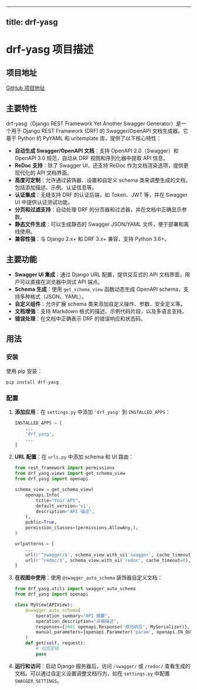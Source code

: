 
---
title: drf-yasg
---

# drf-yasg 项目描述

## 项目地址
[GitHub 项目地址](https://github.com/axnsan12/drf-yasg)

## 主要特性
drf-yasg（Django REST Framework Yet Another Swagger Generator）是一个用于 Django REST Framework (DRF) 的 Swagger/OpenAPI 文档生成器。它基于 Python 的 PyYAML 和 uritemplate 库，提供了以下核心特性：
- **自动生成 Swagger/OpenAPI 文档**：支持 OpenAPI 2.0（Swagger）和 OpenAPI 3.0 规范，自动从 DRF 视图和序列化器中提取 API 信息。
- **ReDoc 支持**：除了 Swagger UI，还支持 ReDoc 作为文档渲染选项，提供更现代化的 API 文档界面。
- **高度可定制**：允许通过装饰器、设置和自定义 schema 类来调整生成的文档，包括添加描述、示例、认证信息等。
- **认证集成**：无缝支持 DRF 的认证后端，如 Token、JWT 等，并在 Swagger UI 中提供认证测试功能。
- **分页和过滤支持**：自动处理 DRF 的分页器和过滤器，并在文档中正确显示参数。
- **静态文件生成**：可以生成静态的 Swagger JSON/YAML 文件，便于部署和离线使用。
- **兼容性强**：与 Django 2.x+ 和 DRF 3.x+ 兼容，支持 Python 3.6+。

## 主要功能
- **Swagger UI 集成**：通过 Django URL 配置，提供交互式的 API 文档界面，用户可以直接在浏览器中测试 API 端点。
- **Schema 生成**：使用 `get_schema_view` 函数动态生成 OpenAPI schema，支持多种格式（JSON、YAML）。
- **自定义组件**：允许扩展 schema 类来添加自定义操作、参数、安全定义等。
- **文档增强**：支持 Markdown 格式的描述、示例代码片段，以及多语言支持。
- **错误处理**：在文档中正确表示 DRF 的错误响应和状态码。

## 用法
### 安装
使用 pip 安装：
```
pip install drf-yasg
```

### 配置
1. **添加应用**：在 `settings.py` 中添加 `'drf_yasg'` 到 `INSTALLED_APPS`：
   ```python
   INSTALLED_APPS = [
       ...
       'drf_yasg',
       ...
   ]
   ```

2. **URL 配置**：在 `urls.py` 中添加 schema 和 UI 路由：
   ```python
   from rest_framework import permissions
   from drf_yasg.views import get_schema_view
   from drf_yasg import openapi

   schema_view = get_schema_view(
       openapi.Info(
           title="Your API",
           default_version='v1',
           description="API 描述",
       ),
       public=True,
       permission_classes=(permissions.AllowAny,),
   )

   urlpatterns = [
       ...
       url(r'^swagger/$', schema_view.with_ui('swagger', cache_timeout=0), name='schema-swagger-ui'),
       url(r'^redoc/$', schema_view.with_ui('redoc', cache_timeout=0), name='schema-redoc'),
   ]
   ```

3. **在视图中使用**：使用 `@swagger_auto_schema` 装饰器自定义文档：
   ```python
   from drf_yasg.utils import swagger_auto_schema
   from drf_yasg import openapi

   class MyView(APIView):
       @swagger_auto_schema(
           operation_summary="API 摘要",
           operation_description="详细描述",
           responses={200: openapi.Response('成功响应', MySerializer)},
           manual_parameters=[openapi.Parameter('param', openapi.IN_QUERY, description='参数描述', type=openapi.TYPE_STRING)]
       )
       def get(self, request):
           # 视图逻辑
           pass
   ```

4. **运行和访问**：启动 Django 服务器后，访问 `/swagger/` 或 `/redoc/` 查看生成的文档。可以通过自定义设置调整文档行为，如在 `settings.py` 中配置 `SWAGGER_SETTINGS`。